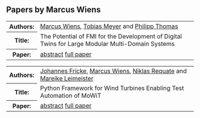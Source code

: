 ## Papers by Marcus Wiens
<table>
<tr><th>Authors:</th>
<td>
<a href="/proceedings/authors/MarcusWiens">Marcus Wiens</a>, <a href="/proceedings/authors/TobiasMeyer">Tobias Meyer</a> and <a href="/proceedings/authors/PhilippThomas">Philipp Thomas</a></td>
</tr>
<tr><th>Title:</th>
<td>The Potential of FMI for the Development of Digital Twins for Large Modular Multi-Domain Systems</td>
</tr>
<tr><th>Paper:</th>
<td><a href="/abstracts/abstract_3B_1">abstract</a> <a href="/proceedings/papers/Modelica2021session3B_paper1.pdf">full paper</a></td>
</tr>
</table>

<table>
<tr><th>Authors:</th>
<td>
<a href="/proceedings/authors/JohannesFricke">Johannes Fricke</a>, <a href="/proceedings/authors/MarcusWiens">Marcus Wiens</a>, <a href="/proceedings/authors/NiklasRequate">Niklas Requate</a> and <a href="/proceedings/authors/MareikeLeimeister">Mareike Leimeister</a></td>
</tr>
<tr><th>Title:</th>
<td>Python Framework for Wind Turbines  Enabling Test Automation of MoWiT</td>
</tr>
<tr><th>Paper:</th>
<td><a href="/abstracts/abstract_5B_2">abstract</a> <a href="/proceedings/papers/Modelica2021session5B_paper2.pdf">full paper</a></td>
</tr>
</table>

